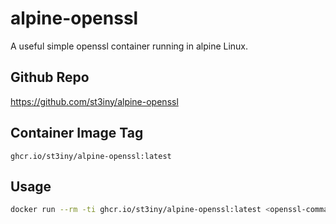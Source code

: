 # alpine-openssl

A useful simple openssl container running in alpine Linux.

## Github Repo

https://github.com/st3iny/alpine-openssl

## Container Image Tag

`ghcr.io/st3iny/alpine-openssl:latest`

## Usage

```sh
docker run --rm -ti ghcr.io/st3iny/alpine-openssl:latest <openssl-command>
```
